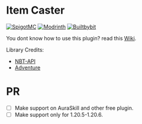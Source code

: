 # Item Caster
[![SpigotMC](https://img.shields.io/badge/spigot-ED8106?style=for-the-badge&logo=SpigotMC&logoColor=white)](https://www.spigotmc.org/resources/item-caster.121386/)
[![Modrinth](https://img.shields.io/badge/modrinth-00AF5C?style=for-the-badge&logo=modrinth&logoColor=white)](https://modrinth.com/plugin/item-caster)
[![Builtbybit](https://img.shields.io/badge/builtbybit-2D87C3?style=for-the-badge&logo=builtbybit&logoColor=white)](https://builtbybit.com/resources/item-caster.56752/)

You dont know how to use this plugin? read this [Wiki](https://github.com/Phanisment/Item-Caster/wiki).

Library Credits:
- [NBT-API](https://github.com/tr7zw/Item-NBT-API)
- [Adventure](https://github.com/KyoriPowered/adventure)

# PR
- [ ] Make support on AuraSkill and other free plugin.
- [ ] Make support only for 1.20.5-1.20.6.